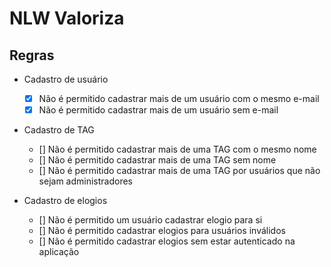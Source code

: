 # NLW Valoriza

## Regras

- Cadastro de usuário

  - [x] Não é permitido cadastrar mais de um usuário com o mesmo e-mail
  - [x] Não é permitido cadastrar mais de um usuário sem e-mail

- Cadastro de TAG

  - [] Não é permitido cadastrar mais de uma TAG com o mesmo nome
  - [] Não é permitido cadastrar mais de uma TAG sem nome
  - [] Não é permitido cadastrar mais de uma TAG por usuários que não sejam administradores

- Cadastro de elogios
  - [] Não é permitido um usuário cadastrar elogio para si
  - [] Não é permitido cadastrar elogios para usuários inválidos
  - [] Não é permitido cadastrar elogios sem estar autenticado na aplicação
